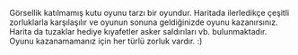 Görsellik katılmamış kutu oyunu tarzı bir oyundur. 
Haritada ilerledikçe çeşitli zorluklarla karşılaşılır ve oyunun sonuna geldiğinizde oyunu kazanırsınız.
Harita da tuzaklar hediye kıyafetler asker saldırıları vb. bulunmaktadır.
Oyunu kazanamamanız için her türlü zorluk vardır. :)